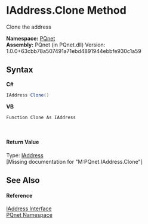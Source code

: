 # IAddress.Clone Method 
 

Clone the address

**Namespace:**&nbsp;<a href="fc4f881f-e121-9cf0-ed49-65bf6b5a005d">PQnet</a><br />**Assembly:**&nbsp;PQnet (in PQnet.dll) Version: 1.0.0+63cbb78a507491a71ebd4891944ebbfe930c1a59

## Syntax

**C#**<br />
``` C#
IAddress Clone()
```

**VB**<br />
``` VB
Function Clone As IAddress
```

<br />

#### Return Value
Type: <a href="0d09dc6c-e06b-a49c-cc7d-919d9f4e2b9d">IAddress</a><br />\[Missing <returns> documentation for "M:PQnet.IAddress.Clone"\]

## See Also


#### Reference
<a href="0d09dc6c-e06b-a49c-cc7d-919d9f4e2b9d">IAddress Interface</a><br /><a href="fc4f881f-e121-9cf0-ed49-65bf6b5a005d">PQnet Namespace</a><br />